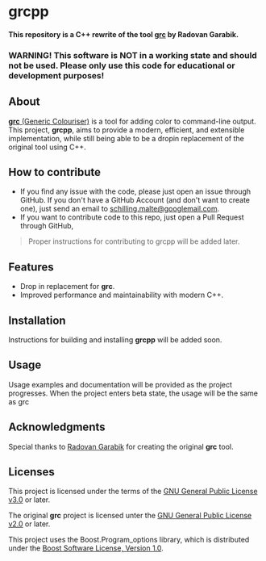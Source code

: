 # grcpp

#### This repository is a C++ rewrite of the tool [**grc**](https://github.com/garabik/grc) by Radovan Garabik.

### **WARNING!** This software is NOT in a working state and should not be used. Please only use this code for educational or development purposes!

## About

[**grc** (Generic Colouriser)](https://github.com/garabik/grc) is a tool for adding color to command-line output. This project, **grcpp**, aims to provide a modern, efficient, and extensible implementation, while still being able to be a dropin replacement of the original tool using C++.

## How to contribute

- If you find any issue with the code, please just open an issue through GitHub. If you don't have a GitHub Account (and don't want to create one), just send an email to [schilling.malte@googlemail.com](mailto:schilling.malte@googlemail.com).
- If you want to contribute code to this repo, just open a Pull Request through GitHub, 
>Proper instructions for contributing to grcpp will be added later.

## Features

- Drop in replacement for **grc**.
- Improved performance and maintainability with modern C++.

## Installation

Instructions for building and installing **grcpp** will be added soon.

## Usage

Usage examples and documentation will be provided as the project progresses.
When the project enters beta state, the usage will be the same as grc

## Acknowledgments

Special thanks to [Radovan Garabik](https://github.com/garabik) for creating the original **grc** tool.

## Licenses

This project is licensed under the terms of the [GNU General Public License v3.0](http://www.gnu.org/licenses/gpl-3.0.html) or later.

The original **grc** project is licensed unter the [GNU General Public License v2.0](http://www.gnu.org/licenses/gpl-2.0.html) or later.

This project uses the Boost.Program_options library, which is distributed under the [Boost Software License, Version 1.0](https://www.boost.org/LICENSE_1_0.txt).
